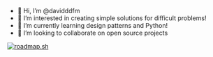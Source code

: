 - 👋 Hi, I’m @davidddfm
- 👀 I’m interested in creating simple solutions for difficult problems!
- 🌱 I’m currently learning design patterns and Python!
- 💞️ I’m looking to collaborate on open source projects

[![roadmap.sh](https://roadmap.sh/card/tall/6689c85e501413692baddbc9?variant=dark)](https://roadmap.sh)
